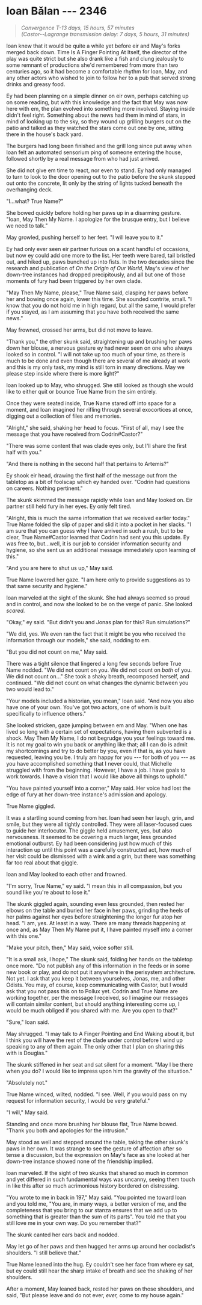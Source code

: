 # Ioan Bălan --- 2346

> *Convergence T-13 days, 15 hours, 57 minutes*  
> *(Castor--Lagrange transmission delay: 7 days, 5 hours, 31 minutes)*

Ioan knew that it would be quite a while yet before eir and May's forks merged back down. Time Is A Finger Pointing At Itself, the director of the play was quite strict but she also drank like a fish and clung jealously to some remnant of productions she'd remembered from more than two centuries ago, so it had become a comfortable rhythm for Ioan, May, and any other actors who wished to join to follow her to a pub that served strong drinks and greasy food.

Ey had been planning on a simple dinner on eir own, perhaps catching up on some reading, but with this knowledge and the fact that May was now here with em, the plan evolved into something more involved. Staying inside didn't feel right. Something about the news had them in mind of stars, in mind of looking up to the sky, so they wound up grilling burgers out on the patio and talked as they watched the stars come out one by one, sitting there in the house's back yard.

The burgers had long been finished and the grill long since put away when Ioan felt an automated sensorium ping of someone entering the house, followed shortly by a real message from who had just arrived.

She did not give em time to react, nor even to stand. Ey had only managed to turn to look to the door opening out to the patio before the skunk stepped out onto the concrete, lit only by the string of lights tucked beneath the overhanging deck.

"I...what? True Name?"

She bowed quickly before holding her paws up in a disarming gesture. "Ioan, May Then My Name. I apologize for the brusque entry, but I believe we need to talk."

May growled, pushing herself to her feet. "I will leave you to it."

Ey had only ever seen eir partner furious on a scant handful of occasions, but now ey could add one more to the list. Her teeth were bared, tail bristled out, and hiked up, paws bunched up into fists. In the two decades since the research and publication of *On the Origin of Our World*, May's view of her down-tree instances had dropped precipitously, and all but one of those moments of fury had been triggered by her own clade.

"May Then My Name, please," True Name said, clasping her paws before her and bowing once again, lower this time. She sounded contrite, small. "I know that you do not hold me in high regard, but all the same, I would prefer if you stayed, as I am assuming that you have both received the same news."

May frowned, crossed her arms, but did not move to leave.

"Thank you," the other skunk said, straightening up and brushing her paws down her blouse, a nervous gesture ey had never seen on one who always looked so in control. "I will not take up too much of your time, as there is much to be done and even though there are several of me already at work and this is my only task, my mind is still torn in many directions. May we please step inside where there is more light?"

Ioan looked up to May, who shrugged. She still looked as though she would like to either quit or bounce True Name from the sim entirely.

Once they were seated inside, True Name stared off into space for a moment, and Ioan imagined her rifling through several exocortices at once, digging out a collection of files and memories.

"Alright," she said, shaking her head to focus. "First of all, may I see the message that you have received from Codrin#Castor?"

"There was some content that was clade eyes only, but I'll share the first half with you."

"And there is nothing in the second half that pertains to Artemis?"

Ey shook eir head, drawing the first half of the message out from the tabletop as a bit of foolscap which ey handed over. "Codrin had questions on careers. Nothing pertinent."

The skunk skimmed the message rapidly while Ioan and May looked on. Eir partner still held fury in her eyes. Ey only felt tired.

"Alright, this is much the same information that we received earlier today." True Name folded the slip of paper and slid it into a pocket in her slacks. "I am sure that you can guess why I have arrived in such a rush, but to be clear, True Name#Castor learned that Codrin had sent you this update. Ey was free to, but...well, it is our job to consider information security and hygiene, so she sent us an additional message immediately upon learning of this."

"And you are here to shut us up," May said.

True Name lowered her gaze. "I am here only to provide suggestions as to that same security and hygiene."

Ioan marveled at the sight of the skunk. She had always seemed so proud and in control, and now she looked to be on the verge of panic. She looked *scared.*

"Okay," ey said. "But didn't you and Jonas plan for this? Run simulations?"

"We did, yes. We even ran the fact that it might be you who received the information through our models," she said, nodding to em.

"But you did not count on me," May said.

There was a tight silence that lingered a long few seconds before True Name nodded. "We did not count on you. We did not count on *both* of you. We did not count on..." She took a shaky breath, recomposed herself, and continued. "We did not count on what changes the dynamic between you two would lead to."

"Your models included a historian, you mean," Ioan said. "And now you also have one of your own. You've got two actors, one of whom is built specifically to influence others."

She looked stricken, gaze jumping between em and May. "When one has lived so long with a certain set of expectations, having them subverted is a shock. May Then My Name, I do not begrudge you your feelings toward me. It is not my goal to win you back or anything like that; all I can do is admit my shortcomings and try to do better by you, even if that is, as you have requested, leaving you be. I truly am happy for you --- for both of you --- as you have accomplished something that I never could, that Michelle struggled with from the beginning. However, I have a job. I have goals to work towards. I have a vision that I would like above all things to uphold."

"You have painted yourself into a corner," May said. Her voice had lost the edge of fury at her down-tree instance's admission and apology.

True Name giggled.

It was a startling sound coming from her. Ioan had seen her laugh, grin, and smile, but they were all tightly controlled. They were all laser-focused cues to guide her interlocutor. The giggle held amusement, yes, but also nervousness. It seemed to be covering a much larger, less grounded emotional outburst. Ey had been considering just how much of this interaction up until this point was a carefully constructed act, how much of her visit could be dismissed with a wink and a grin, but there was something far too real about that giggle.

Ioan and May looked to each other and frowned.

"I'm sorry, True Name," ey said. "I mean this in all compassion, but you sound like you're about to lose it."

The skunk giggled again, sounding even less grounded, then rested her elbows on the table and buried her face in her paws, grinding the heels of her palms against her eyes before straightening the longer fur atop her head. "I am, yes. At least in a way. There are many threads happening at once and, as May Then My Name put it, I have painted myself into a corner with this one."

"Make your pitch, then," May said, voice softer still.

"It is a small ask, I hope," The skunk said, folding her hands on the tabletop once more. "Do not publish any of this information in the feeds or in some new book or play, and do not put it anywhere in the perisystem architecture. Not yet. I ask that you keep it between yourselves, Jonas, me, and other Odists. You may, of course, keep communicating with Castor, but I would ask that you not pass this on to Pollux yet. Codrin and True Name are working together, per the message I received, so I imagine our messages will contain similar content, but should anything interesting come up, I would be much obliged if you shared with me. Are you open to that?"

"Sure," Ioan said.

May shrugged. "I may talk to A Finger Pointing and End Waking about it, but I think you will have the rest of the clade under control before I wind up speaking to any of them again. The only other that I plan on sharing this with is Douglas."

The skunk stiffened in her seat and sat silent for a moment. "May I be there when you do? I would like to impress upon him the gravity of the situation."

"Absolutely not."

True Name winced, wilted, nodded. "I see. Well, if you would pass on my request for information security, I would be very grateful."

"I will," May said.

Standing and once more brushing her blouse flat, True Name bowed. "Thank you both and apologies for the intrusion."

May stood as well and stepped around the table, taking the other skunk's paws in her own. It was strange to see the gesture of affection after so tense a discussion, but the expression on May's face as she looked at her down-tree instance showed none of the friendship implied.

Ioan marveled. If the sight of two skunks that shared so much in common and yet differed in such fundamental ways was uncanny, seeing them touch in like this after so much acrimonious history bordered on distressing.

"You wrote to me in back in 197," May said. "You pointed me toward Ioan and you told me, "You are, in many ways, a better version of me, and the completeness that you bring to our stanza ensures that we add up to something that is greater than the sum of its parts". You told me that you still love me in your own way. Do you remember that?"

The skunk canted her ears back and nodded.

May let go of her paws and then hugged her arms up around her cocladist's shoulders. "I still believe that."

True Name leaned into the hug. Ey couldn't see her face from where ey sat, but ey could still hear the sharp intake of breath and see the shaking of her shoulders.

After a moment, May leaned back, rested her paws on those shoulders, and said, "But please leave and do not ever, *ever,* come to my house again."
